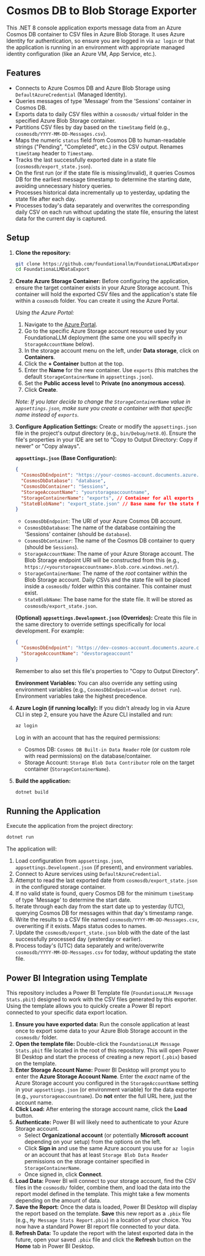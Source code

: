 # Cosmos DB to Blob Storage Exporter

This .NET 8 console application exports message data from an Azure Cosmos DB container to CSV files in Azure Blob Storage. It uses Azure Identity for authentication, so ensure you are logged in via `az login` or that the application is running in an environment with appropriate managed identity configuration (like an Azure VM, App Service, etc.).

## Features

-   Connects to Azure Cosmos DB and Azure Blob Storage using `DefaultAzureCredential` (Managed Identity).
-   Queries messages of type 'Message' from the 'Sessions' container in Cosmos DB.
-   Exports data to daily CSV files within a `cosmosdb/` virtual folder in the specified Azure Blob Storage container.
-   Partitions CSV files by day based on the `timeStamp` field (e.g., `cosmosdb/YYYY-MM-DD-Messages.csv`).
-   Maps the numeric `status` field from Cosmos DB to human-readable strings ("Pending", "Completed", etc.) in the CSV output. Renames `timeStamp` header to `Timestamp`.
-   Tracks the last successfully exported date in a state file (`cosmosdb/export_state.json`).
-   On the first run (or if the state file is missing/invalid), it queries Cosmos DB for the earliest message timestamp to determine the starting date, avoiding unnecessary history queries.
-   Processes historical data incrementally up to yesterday, updating the state file after each day.
-   Processes today's data separately and overwrites the corresponding daily CSV on each run without updating the state file, ensuring the latest data for the current day is captured.

## Setup

1.  **Clone the repository:**
    ```bash
    git clone https://github.com/foundationallm/FoundationaLLMDataExport
    cd FoundationaLLMDataExport
    ```
2.  **Create Azure Storage Container:**
    Before configuring the application, ensure the target container exists in your Azure Storage account. This container will hold the exported CSV files and the application's state file within a `cosmosdb` folder. You can create it using the Azure Portal.

    *Using the Azure Portal:*
    1.  Navigate to the [Azure Portal](https://portal.azure.com/).
    2.  Go to the specific Azure Storage account resource used by your FoundationaLLM deployment (the same one you will specify in `StorageAccountName` below).
    3.  In the storage account menu on the left, under **Data storage**, click on **Containers**.
    4.  Click the **+ Container** button at the top.
    5.  Enter the **Name** for the new container. Use `exports` (this matches the default `StorageContainerName` in `appsettings.json`).
    6.  Set the **Public access level** to **Private (no anonymous access)**.
    7.  Click **Create**.

    *Note: If you later decide to change the `StorageContainerName` value in `appsettings.json`, make sure you create a container with that specific name instead of `exports`.* 

3.  **Configure Application Settings:**
    Create or modify the `appsettings.json` file in the project's output directory (e.g., `bin/Debug/net8.0`). Ensure the file's properties in your IDE are set to "Copy to Output Directory: Copy if newer" or "Copy always".

    **`appsettings.json` (Base Configuration):**
    ```json
    {
      "CosmosDbEndpoint": "https://your-cosmos-account.documents.azure.com/",
      "CosmosDbDatabase": "database",
      "CosmosDbContainer": "Sessions",
      "StorageAccountName": "yourstorageaccountname",
      "StorageContainerName": "exports", // Container for all exports
      "StateBlobName": "export_state.json" // Base name for the state file
    }
    ```

    *   `CosmosDbEndpoint`: The URI of your Azure Cosmos DB account.
    *   `CosmosDbDatabase`: The name of the database containing the 'Sessions' container (should be `database`).
    *   `CosmosDbContainer`: The name of the Cosmos DB container to query (should be `Sessions`).
    *   `StorageAccountName`: The name of your Azure Storage account. The Blob Storage endpoint URI will be constructed from this (e.g., `https://<yourstorageaccountname>.blob.core.windows.net/`).
    *   `StorageContainerName`: The name of the *root* container within the Blob Storage account. Daily CSVs and the state file will be placed inside a `cosmosdb/` folder within this container. This container must exist.
    *   `StateBlobName`: The base name for the state file. It will be stored as `cosmosdb/export_state.json`.

    **(Optional) `appsettings.Development.json` (Overrides):**
    Create this file in the same directory to override settings specifically for local development. For example:
    ```json
    {
      "CosmosDbEndpoint": "https://dev-cosmos-account.documents.azure.com/",
      "StorageAccountName": "devstorageaccount"
    }
    ```
    Remember to also set this file's properties to "Copy to Output Directory".

    **Environment Variables:**
    You can also override any setting using environment variables (e.g., `CosmosDbEndpoint=value dotnet run`). Environment variables take the highest precedence.

4.  **Azure Login (if running locally):**
    If you didn't already log in via Azure CLI in step 2, ensure you have the Azure CLI installed and run:
    ```bash
    az login
    ```
    Log in with an account that has the required permissions:
    *   Cosmos DB: `Cosmos DB Built-in Data Reader` role (or custom role with read permissions) on the database/container.
    *   Storage Account: `Storage Blob Data Contributor` role on the target container (`StorageContainerName`).

5.  **Build the application:**
    ```bash
    dotnet build
    ```

## Running the Application

Execute the application from the project directory:

```bash
dotnet run
```

The application will:

1.  Load configuration from `appsettings.json`, `appsettings.Development.json` (if present), and environment variables.
2.  Connect to Azure services using `DefaultAzureCredential`.
3.  Attempt to read the last exported date from `cosmosdb/export_state.json` in the configured storage container.
4.  If no valid state is found, query Cosmos DB for the minimum `timeStamp` of type 'Message' to determine the start date.
5.  Iterate through each day from the start date up to yesterday (UTC), querying Cosmos DB for messages within that day's timestamp range.
6.  Write the results to a CSV file named `cosmosdb/YYYY-MM-DD-Messages.csv`, overwriting if it exists. Maps status codes to names.
7.  Update the `cosmosdb/export_state.json` blob with the date of the last successfully processed day (yesterday or earlier).
8.  Process today's (UTC) data separately and write/overwrite `cosmosdb/YYYY-MM-DD-Messages.csv` for today, *without* updating the state file.

## Power BI Integration using Template

This repository includes a Power BI Template file (`FoundationaLLM Message Stats.pbit`) designed to work with the CSV files generated by this exporter. Using the template allows you to quickly create a Power BI report connected to your specific data export location.

1.  **Ensure you have exported data:** Run the console application at least once to export some data to your Azure Blob Storage account in the `cosmosdb/` folder.
2.  **Open the template file:** Double-click the `FoundationaLLM Message Stats.pbit` file located in the root of this repository. This will open Power BI Desktop and start the process of creating a new report (`.pbix`) based on the template.
3.  **Enter Storage Account Name:** Power BI Desktop will prompt you to enter the **Azure Storage Account Name**. Enter the *exact* name of the Azure Storage account you configured in the `StorageAccountName` setting in your `appsettings.json` (or environment variable) for the data exporter (e.g., `yourstorageaccountname`). Do **not** enter the full URL here, just the account name.
4.  **Click Load:** After entering the storage account name, click the **Load** button.
5.  **Authenticate:** Power BI will likely need to authenticate to your Azure Storage account.
    *   Select **Organizational account** (or potentially **Microsoft account** depending on your setup) from the options on the left.
    *   Click **Sign in** and use the same Azure account you use for `az login` or an account that has at least `Storage Blob Data Reader` permissions on the storage container specified in `StorageContainerName`.
    *   Once signed in, click **Connect**.
6.  **Load Data:** Power BI will connect to your storage account, find the CSV files in the `cosmosdb/` folder, combine them, and load the data into the report model defined in the template. This might take a few moments depending on the amount of data.
7.  **Save the Report:** Once the data is loaded, Power BI Desktop will display the report based on the template. **Save** this new report as a `.pbix` file (e.g., `My Message Stats Report.pbix`) in a location of your choice. You now have a standard Power BI report file connected to your data.
8.  **Refresh Data:** To update the report with the latest exported data in the future, open your saved `.pbix` file and click the **Refresh** button on the **Home** tab in Power BI Desktop.
